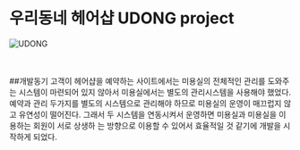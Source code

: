 # 우리동네 헤어샵 UDONG project
![UDONG](https://user-images.githubusercontent.com/64175774/114571968-09f38c80-9cb2-11eb-8faf-23efa7300cb6.png)

<br>
<br>
##개발동기
고객이 헤어샵을 예약하는 사이트에서는 미용실의 전체적인 관리를 도와주는 시스템이 마련되어 있지 않아서 미용실에서는 별도의 관리시스템을 사용해야 했었다. 예약과 관리 두가지를 별도의 시스템으로 관리해야 하므로 미용실의 운영이 매끄럽지 않고 유연성이 떨어진다.
그래서 두 시스템을 연동시켜서 운영하면 미용실과 미용실을 이용하는 회원이 서로 상생하
는 방향으로 이용할 수 있어서 효율적일 것 같기에 개발을 시작하게 되었다.
